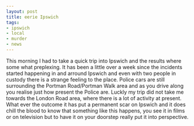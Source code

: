 ```yaml
---
layout: post
title: eerie Ipswich
tags:
- ipswich
- local
- murder
- news
---
```

This morning I had to take a quick trip into Ipswich and the results where some what preplexing. It has been a little over a week since the incidents started happening in and arround Ipswich and even with two people in custody there is a strange feeling to the place. Police cars are still surrounding the Portman Road/Portman Walk area and as you drive along you realise just how present the Police are. Luckly my trip did not take me towards the London Road area, where there is a lot of activity at present. What ever the outcome it has put a permanent scar on Ipswich and it does chill the blood to know that something like this happens, you see it in films or on television but to have it on your doorstep really put it into perspective.
